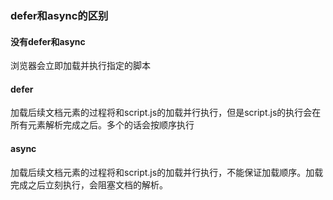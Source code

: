 ### defer和async的区别

#### 没有defer和async

浏览器会立即加载并执行指定的脚本

#### defer

加载后续文档元素的过程将和script.js的加载并行执行，但是script.js的执行会在所有元素解析完成之后。多个的话会按顺序执行

#### async

加载后续文档元素的过程将和script.js的加载并行执行，不能保证加载顺序。加载完成之后立刻执行，会阻塞文档的解析。